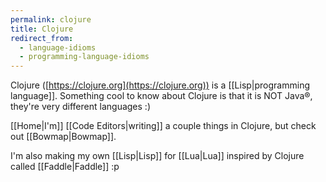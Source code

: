 ```yaml
---
permalink: clojure
title: Clojure
redirect_from:
  - language-idioms
  - programming-language-idioms
---
```

Clojure ([https://clojure.org](https://clojure.org)) is a [[Lisp|programming language]]. Something cool to know about Clojure is that it is NOT Java®, they're very different languages :)

[[Home|I'm]] [[Code Editors|writing]] a couple things in Clojure, but check out [[Bowmap|Bowmap]].

I'm also making my own [[Lisp|Lisp]] for [[Lua|Lua]] inspired by Clojure called [[Faddle|Faddle]] :p
